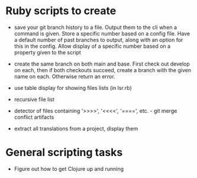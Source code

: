 Ruby scripts to create
======================

-   save your git branch history to a file. Output them to the cli when a command is given. 
    Store a specific number based on a config file. Have a default number of past branches to
    output, along with an option for this in the config. Allow display of a specific number based
    on a property given to the script

-   create the same branch on both main and base. First check out develop on each, then if both 
    checkouts succeed, create a branch with the given name on each. Otherwise return an error.

-   use table display for showing files lists (in lsr.rb)

-   recursive file list

-   detector of files containing '>>>>', '<<<<', '====', etc. - git merge conflict artifacts 

-   extract all translations from a project, display them 

General scripting tasks
=======================
-   Figure out how to get Clojure up and running
